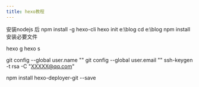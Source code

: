 ```yaml
---
title: hexo教程
---
```

安装nodejs 后
npm install -g hexo-cli
hexo init e:\blog
cd e:\blog
npm install 安装必要文件

hexo g
hexo s

git config --global user.name "<your name>"
git config --global user.email "<your email>"
ssh-keygen -t rsa -C "XXXXX@qq.com"

npm install hexo-deployer-git --save